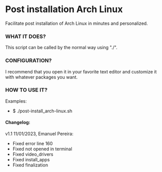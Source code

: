 # Post installation Arch Linux
Facilitate post installation of Arch Linux in minutes and personalized.

### WHAT IT DOES?
This script can be called by the normal way using "./".

### CONFIGURATION?
I recommend that you open it in your favorite text editor and customize it with whatever packages you want.

### HOW TO USE IT?
Examples:
* $ ./post-install_arch-linux.sh

#### Changelog:
 v1.1 11/01/2023, Emanuel Pereira:
  - Fixed error line 160
  - Fixed not opened in terminal
  - Fixed video_drivers
  - Fixed install_apps
  - Fixed finalization
